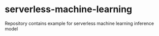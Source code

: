 # serverless-machine-learning
Repository contains example for serverless machine learning inference model 

